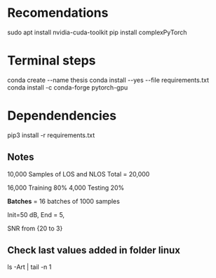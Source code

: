 # Recomendations
sudo apt install nvidia-cuda-toolkit
pip install complexPyTorch

# Terminal steps 
conda create --name thesis
conda install --yes --file requirements.txt
conda install -c conda-forge pytorch-gpu

# Dependendencies
pip3 install -r requirements.txt

## Notes

10,000 Samples of LOS and NLOS
Total = 20,000

16,000 Training 80%
4,000  Testing  20%

**Batches** = 16 batches of 1000 samples

Init=50 dB, End = 5, 

SNR from {20 to 3}

## Check last values added in folder linux 
ls -Art | tail -n 1